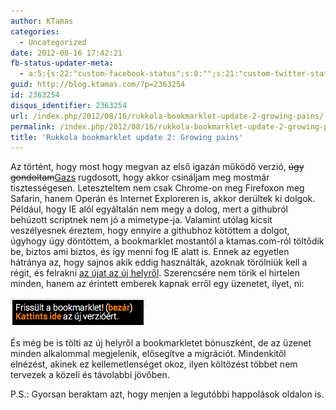 ```yaml
---
author: KTamas
categories:
  - Uncategorized
date: 2012-08-16 17:42:21
fb-status-updater-meta:
  - a:5:{s:22:"custom-facebook-status";s:0:"";s:21:"custom-twitter-status";s:0:"";s:7:"fb-push";s:1:"1";s:7:"tw-push";s:1:"1";s:4:"push";s:0:"";}
guid: http://blog.ktamas.com/?p=2363254
id: 2363254
disqus_identifier: 2363254
url: /index.php/2012/08/16/rukkola-bookmarklet-update-2-growing-pains/
permalink: /index.php/2012/08/16/rukkola-bookmarklet-update-2-growing-pains/
title: 'Rukkola bookmarklet update 2: Growing pains'
---
```


Az történt, hogy most hogy megvan az első igazán működő verzió, <del datetime="2012-08-16T15:46:24+00:00">úgy gondoltam</del>[Gazs](http://bergengocia.net/) rugdosott, hogy akkor csináljam meg mostmár tisztességesen. Leteszteltem nem csak Chrome-on meg Firefoxon meg Safarin, hanem Operán és Internet Exploreren is, akkor derültek ki dolgok. Például, hogy IE alól egyáltalán nem megy a dolog, mert a githubról behúzott scriptnek nem jó a mimetype-ja. Valamint utólag kicsit veszélyesnek éreztem, hogy ennyire a githubhoz kötöttem a dolgot, úgyhogy úgy döntöttem, a bookmarklet mostantól a ktamas.com-ról töltődik be, biztos ami biztos, és így menni fog IE alatt is. Ennek az egyetlen hátránya az, hogy sajnos akik eddig használták, azoknak törölniük kell a régit, és felrakni [az újat az új helyről](http://blog.ktamas.com/index.php/rukkola-bookmarklet/). Szerencsére nem törik el hirtelen minden, hanem az érintett emberek kapnak erről egy üzenetet, ilyet, ni:

[<img class="aligncenter size-full wp-image-2363255" title="newbookmarklet" src="/wp-content/uploads/2012/08/newbookmarklet.png" alt="" width="217" height="47" />](/wp-content/uploads/2012/08/newbookmarklet.png)

És még be is tölti az új helyről a bookmarkletet bónuszként, de az üzenet minden alkalommal megjelenik, elősegítve a migrációt. Mindenkitől elnézést, akinek ez kellemetlenséget okoz, ilyen költözést többet nem tervezek a közeli és távolabbi jövőben.

P.S.: Gyorsan beraktam azt, hogy menjen a legutóbbi happolások oldalon is.
